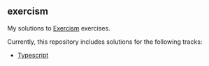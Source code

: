 ## exercism

My solutions to [Exercism](https://exercism.io/) exercises.

Currently, this repository includes solutions for the following tracks:

- [Typescript](https://exercism.io/tracks/typescript)
